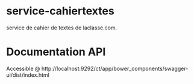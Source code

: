service-cahiertextes
====================

service de cahier de textes de laclasse.com.


Documentation API
=================
Accessible @ http://localhost:9292/ct/app/bower_components/swagger-ui/dist/index.html